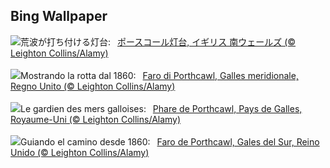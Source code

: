 ## Bing Wallpaper
![](https://www.bing.com/th?id=OHR.PorthcawlLighthouse_JA-JP3933854148_UHD.jpg&w=1000)荒波が打ち付ける灯台:&nbsp;&ensp;[ポースコール灯台, イギリス 南ウェールズ (© Leighton Collins/Alamy)](https://www.bing.com/th?id=OHR.PorthcawlLighthouse_JA-JP3933854148_UHD.jpg)
<br><br/>
![](https://www.bing.com/th?id=OHR.PorthcawlLighthouse_IT-IT6522253839_UHD.jpg&w=1000)Mostrando la rotta dal 1860:&nbsp;&ensp;[Faro di Porthcawl, Galles meridionale, Regno Unito (© Leighton Collins/Alamy)](https://www.bing.com/th?id=OHR.PorthcawlLighthouse_IT-IT6522253839_UHD.jpg)
<br><br/>
![](https://www.bing.com/th?id=OHR.PorthcawlLighthouse_FR-FR3687906997_UHD.jpg&w=1000)Le gardien des mers galloises:&nbsp;&ensp;[Phare de Porthcawl, Pays de Galles, Royaume-Uni (© Leighton Collins/Alamy)](https://www.bing.com/th?id=OHR.PorthcawlLighthouse_FR-FR3687906997_UHD.jpg)
<br><br/>
![](https://www.bing.com/th?id=OHR.PorthcawlLighthouse_ES-ES1528982827_UHD.jpg&w=1000)Guiando el camino desde 1860:&nbsp;&ensp;[Faro de Porthcawl, Gales del Sur, Reino Unido (© Leighton Collins/Alamy)](https://www.bing.com/th?id=OHR.PorthcawlLighthouse_ES-ES1528982827_UHD.jpg)
<br><br/>
